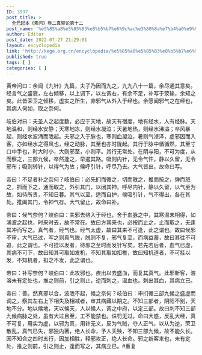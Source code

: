 ```yaml
---
ID: 3937
post_title: >
  全元起本《素问》卷二真邪论第十二
post_name: '%e5%85%a8%e5%85%83%e8%b5%b7%e6%9c%ac%e3%80%8a%e7%b4%a0%e9%97%ae%e3%80%8b%e5%8d%b7%e4%ba%8c%e7%9c%9f%e9%82%aa%e8%ae%ba%e7%ac%ac%e5%8d%81%e4%ba%8c'
author: Editor
post_date: 2022-07-27 21:29:01
layout: encyclopedia
link: 'http://kege.org.cn/encyclopedia/%e5%85%a8%e5%85%83%e8%b5%b7%e6%9c%ac%e3%80%8a%e7%b4%a0%e9%97%ae%e3%80%8b%e5%8d%b7%e4%ba%8c%e7%9c%9f%e9%82%aa%e8%ae%ba%e7%ac%ac%e5%8d%81%e4%ba%8c'
published: true
tags: [ ]
categories: [ ]
---
```

黄帝问曰：余闻《九针》九篇，夫子乃因而九之，九九八十一篇，余尽通其意矣。经言气之盛衰，左右倾移，以上调下，以左调右，有余不足，补写于荥输，余知之矣。此皆荣卫之倾移，虚实之所生，非邪气从外入于经也。余愿闻邪气之在经也，其病人何如，取之奈何。

岐伯对曰：夫圣人之起度数，必应于天地，故天有宿度，地有经水，人有经脉。天地温和，则经水安静；天寒地冻，则经水凝泣；天暑地热，则经水沸溢；卒风暴起，则经水波涌而陇起。夫邪之入于脉也，寒则血凝泣，暑则气淖泽，虚邪因而入客，亦如经水之得风也，经之动脉，其至也亦时陇起。其行于脉中循循然，其至寸口中手也，时大时小，大则邪至，小则平。其行无常处，在阴与阳，不可为度，从而察之，三部九候，卒然逢之，早遏其路。吸则内针，无令气忤，静以久留，无令邪布；吸则转针，以得气为故；候呼引针，呼尽乃去。大气皆出，故命曰写。

帝曰：不足者补之奈何？岐伯曰：必先扪而循之，切而散之，推而按之，弹而怒之，抓而下之，通而取之，外引其门，以闭其神。呼尽内针，静以久留，以气至为故，如待所贵，不知日暮。其气以至，适而自护，候吸引针，气不得出，各在其处。推阖其门，令神气存。大气留止，故命曰补。

帝曰：候气奈何？岐伯曰：夫邪去络入于经也，舍于血脉之中，其寒温未相得，如涌波之起也，时来时去，故不常在。故曰方其来也，必按而止之，止而取之，无逢其冲而写之。真气者，经气也。经气太虚，故曰其来不可逢，此之谓也。故曰候邪不审，大气已过，写之则真气脱，脱则不复，邪气复至，而病益蓄，故曰其往不可追，此之谓也。不可挂以发者，待邪之至时而发针写矣。若先若后者，血气已虚，其病不可下，故曰知其可取如发机，不知其取如扣椎，故曰知机道者，不可挂以发，不知机者，扣之不发，此之谓也。

帝曰：补写奈何？岐伯曰：此攻邪也。疾出以去盛血，而复其真气。此邪新客，溶溶未有定处也，推之则前，引之则止，逆而刺之，温血也。刺出其血，其病立已。

帝曰：善。然真邪以合，波陇不起，候之奈何？岐伯曰：审扪循三部九候之盛虚而调之，察其左右上下相失及相减者，审其病藏以期之。不知三部者，阴阳不别，天地不分。地以候地，天以候天，人以候人，调之中府，以定三部。故曰刺不知三部九候病脉之处，虽有大过且至，工不能禁也。诛罚无过，命曰大惑，反乱大经，真不可复，用实为虚，以邪为真，用针无义，反为气贼，夺人正气，以从为逆，荣卫散乱，真气已失，邪独内著，绝人长命，予人夭殃，不知三部九候，故不能久长。因不知合之四时五行，因加相胜，释邪攻正，绝人长命。邪之新客来也，未有定处，推之则前，引之则止，逢而写之，其病立已。#重复